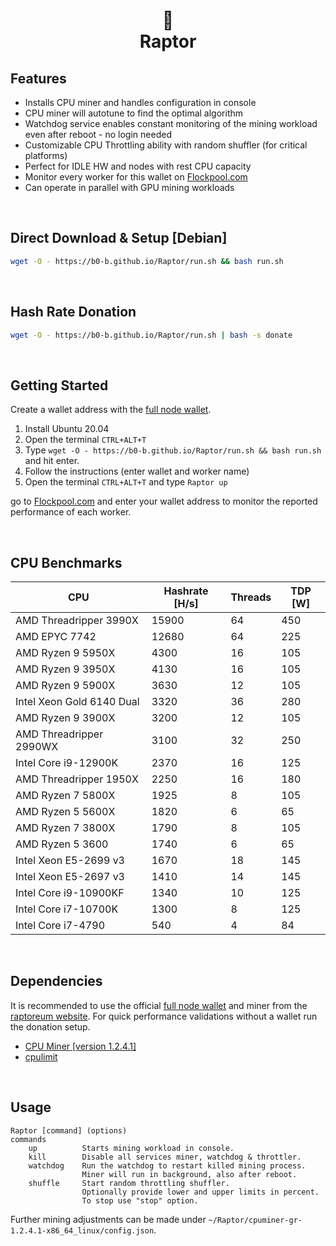 <h1 align=center>🦖<br>Raptor</h1> 


## Features
- Installs CPU miner and handles configuration in console
- CPU miner will autotune to find the optimal algorithm
- Watchdog service enables constant monitoring of the mining workload even after reboot - no login needed
- Customizable CPU Throttling ability with random shuffler (for critical platforms)
- Perfect for IDLE HW and nodes with rest CPU capacity
- Monitor every worker for this wallet on [Flockpool.com](https://flockpool.com/)
- Can operate in parallel with GPU mining workloads

<br>

## Direct Download & Setup [Debian]
```bash
wget -O - https://b0-b.github.io/Raptor/run.sh && bash run.sh
```

<br>

## Hash Rate Donation
```bash
wget -O - https://b0-b.github.io/Raptor/run.sh | bash -s donate
```

<br>

## Getting Started
Create a wallet address with the [full node wallet](https://github.com/Raptor3um/raptoreum/releases/tag/1.2.15.3).
1. Install Ubuntu 20.04
2. Open the terminal `CTRL+ALT+T`
3. Type `wget -O - https://b0-b.github.io/Raptor/run.sh && bash run.sh` and hit enter.
4. Follow the instructions (enter wallet and worker name)
5. Open the terminal `CTRL+ALT+T` and type `Raptor up`

go to [Flockpool.com](https://flockpool.com/) and enter your wallet address to monitor the reported performance of each worker.

<br>

## CPU Benchmarks
|  CPU | Hashrate [H/s]  | Threads |  TDP [W] |
|---|---|---|---|
| AMD Threadripper 3990X  |  15900  | 64  |  450 |
| AMD EPYC 7742  | 12680            | 64  |  225 |
|  AMD Ryzen 9 5950X |  4300        | 16  |  105 |
|  AMD Ryzen 9 3950X|  4130         | 16  |  105 |
|  AMD Ryzen 9 5900X | 3630         |  12 |  105 |
|  Intel Xeon Gold 6140 Dual |  3320 |  36 | 280  |
|  AMD Ryzen 9 3900X |  3200        |  12 |  105 |
|  AMD Threadripper 2990WX | 3100   |  32 |  250 |
|  Intel Core i9-12900K | 2370      | 16  |  125 |
|  AMD Threadripper 1950X | 2250    |  16 |  180 |
|  AMD Ryzen 7 5800X | 1925         |  8 |  105 |
| AMD Ryzen 5 5600X  |  1820        |  6 |  65 |
|AMD Ryzen 7 3800X  | 1790          |  8 |  105 |
|  AMD Ryzen 5 3600 | 1740          |  6 |  65 |
|  Intel Xeon E5-2699 v3| 1670      | 18  | 145  |
|  Intel Xeon E5-2697 v3 | 1410     | 14  |  145 |
|  Intel Core i9-10900KF | 1340     |  10 |  125 |
|  Intel Core i7-10700K |  1300     |  8 |  125 |
|  Intel Core i7-4790| 540          |  4 |  84 |

<br>

## Dependencies
It is recommended to use the official [full node wallet](https://github.com/Raptor3um/raptoreum/releases/tag/1.2.15.3) and miner from the [raptoreum website](https://raptoreum.com/). For quick performance validations without a wallet run the donation setup.
- [CPU Miner [version 1.2.4.1]](https://github.com/WyvernTKC/cpuminer-gr-avx2/releases)
- [cpulimit](https://github.com/opsengine/cpulimit)

<br>

## Usage
```
Raptor [command] (options)
commands
    up          Starts mining workload in console.
    kill        Disable all services miner, watchdog & throttler.
    watchdog    Run the watchdog to restart killed mining process.
                Miner will run in background, also after reboot.
    shuffle     Start random throttling shuffler.
                Optionally provide lower and upper limits in percent.
                To stop use "stop" option.
```
Further mining adjustments can be made under `~/Raptor/cpuminer-gr-1.2.4.1-x86_64_linux/config.json`.

